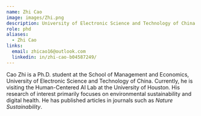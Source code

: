 ```yaml
---
name: Zhi Cao
image: images/Zhi.png
description: University of Electronic Science and Technology of China
role: phd
aliases:
  - Zhi Cao
links:
  email: zhicao16@outlook.com
  linkedin: in/zhi-cao-b04587249/
---
```


Cao Zhi is a Ph.D. student at the School of Management and Economics, University of Electronic Science and Technology of China. Currently, he is visiting the Human-Centered AI Lab at the University of Houston. His research of interest primarily focuses on environmental sustainability and digital health. He has published articles in journals such as *Nature Sustainability*.
